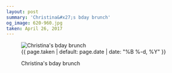 ```yaml
---
layout: post
summary: 'Christina&#x27;s bday brunch'
og_image: 620-960.jpg
taken: April 26, 2017
---
```


<figure class="post" data-src="{{ site.assets_url }}/{{ page.og_image }}" data-sub-html='#caption-{{ page.id | remove_first: "/" }}'>
<img alt="Christina's bday brunch" sizes="(min-width: 700px) 50vw, calc(100vw - 2rem)" src="{{ site.assets_url }}/620-480.jpg" srcset="{{ site.assets_url }}/620-240.jpg 240w, {{ site.assets_url }}/620-480.jpg 480w, {{ site.assets_url }}/620-720.jpg 720w, {{ site.assets_url }}/620-960.jpg 960w"/>
<figcaption id='caption-{{ page.id | remove_first: "/" }}'>
<time>{{ page.taken | default: page.date | date: "%B %-d, %Y" }}</time>
<p>Christina's bday brunch</p>
</figcaption>
</figure>
